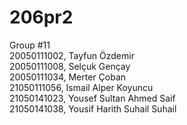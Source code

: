 # 206pr2 <br />
Group #11 <br />
20050111002, Tayfun Özdemir <br />
20050111008, Selçuk Gençay <br />
20050111034, Merter Çoban <br />
21050111056, Ismail Alper Koyuncu <br />
21050141023, Yousef Sultan Ahmed Saif <br />
21050141038, Yousif Harith Suhail Suhail <br />
